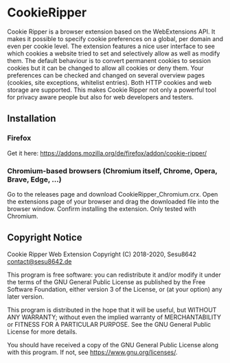 # CookieRipper

Cookie Ripper is a browser extension based on the WebExtensions API. It makes it possible to specify cookie preferences on a global, per domain and even per cookie level. The extension features a nice user interface to see which cookies a website tried to set and selectively allow as well as modify them. The default behaviour is to convert permanent cookies to session cookies but it can be changed to allow all cookies or deny them. Your preferences can be checked and changed on several overview pages (cookies, site exceptions, whitelist entries). Both HTTP cookies and web storage are supported. This makes Cookie Ripper not only a powerful tool for privacy aware people but also for web developers and testers.

## Installation

### Firefox
Get it here:
https://addons.mozilla.org/de/firefox/addon/cookie-ripper/

### Chromium-based browsers (Chromium itself, Chrome, Opera, Brave, Edge, ...)

Go to the releases page and download CookieRipper_Chromium.crx. Open the extensions page of your browser and drag the downloaded file into the browser window. Confirm installing the extension. Only tested with Chromium.

## Copyright Notice
Cookie Ripper Web Extension
Copyright (C) 2018-2020, Sesu8642 <contact@sesu8642.de>

This program is free software: you can redistribute it and/or modify
it under the terms of the GNU General Public License as published by
the Free Software Foundation, either version 3 of the License, or
(at your option) any later version.

This program is distributed in the hope that it will be useful,
but WITHOUT ANY WARRANTY; without even the implied warranty of
MERCHANTABILITY or FITNESS FOR A PARTICULAR PURPOSE.  See the
GNU General Public License for more details.

You should have received a copy of the GNU General Public License
along with this program.  If not, see <https://www.gnu.org/licenses/>.